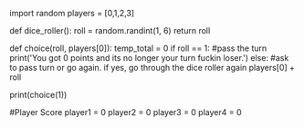 import random 
players = [0,1,2,3]

def dice_roller():
    roll = random.randint(1, 6)
    return roll

def choice(roll, players[0]):
    temp_total = 0 
    if roll == 1:
#pass the turn
        print('You got 0 points and its no longer your turn fuckin loser.')
    else:
    #ask to pass turn or go again. if yes,  go through the dice roller again
        players[0] + roll

print(choice(1))


#Player Score
player1 = 0
player2 = 0
player3 = 0
player4 = 0


    


    
    
